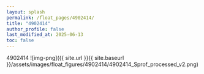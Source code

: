```yaml
---
layout: splash
permalink: /float_pages/4902414/
title: "4902414"
author_profile: false
last_modified_at: 2025-06-13
toc: false
---
```

 
4902414
![img-png]({{ site.url }}{{ site.baseurl }}/assets/images/float_figures/4902414/4902414_Sprof_processed_v2.png)